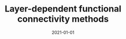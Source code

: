 ---
title: "Layer-dependent functional connectivity methods"
date: 2021-01-01
authors_string: Laurentius Huber, Emily Finn, Yuhui Chai, Rainer Goebel, Rüdiger Stirnberg, Tony Stöcker, Sean Marrett, Kamil Uludag, Seong-Gi Kim, SoHyun Han, Peter Bandettini, Benedikt Poser
authors:
   - Laurentius Huber
   - Emily Finn
   - Yuhui Chai
   - Rainer Goebel
   - Rüdiger Stirnberg
   - Tony Stöcker
   - Sean Marrett
   - Kamil Uludag
   - Seong-Gi Kim
   - SoHyun Han
   - Peter Bandettini
   - Benedikt Poser
author_ids:
   - laurentius_huber
   - emily_finn
   - yuhui_chai
   - peter_bandettini
journal: 'Progress in Neurobiology'
volume: 207
issue: 
pages: 101835
book_title: ''
publisher: 'Elsevier BV'
abstract: ''
project_id: layer_fmri
paper_url: 
doi: 10.1016/j.pneurobio.2020.101835
data_loc: ''
code_loc: ''
file: '/assets/publications//assets/publications/'
file_name: '/assets/publications/'
type: journal_article
pub_str: ' (2021) Progress in Neurobiology 207: 101835'
layout: publication 
---